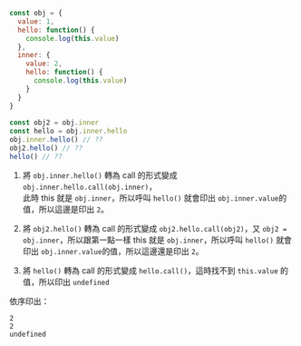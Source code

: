 ```javascript
const obj = {
  value: 1,
  hello: function() {
    console.log(this.value)
  },
  inner: {
    value: 2,
    hello: function() {
      console.log(this.value)
    }
  }
}
  
const obj2 = obj.inner
const hello = obj.inner.hello
obj.inner.hello() // ??
obj2.hello() // ??
hello() // ??
```

1. 將 `obj.inner.hello()` 轉為 call 的形式變成 `obj.inner.hello.call(obj.inner)`，<br>
此時 this 就是 `obj.inner`，所以呼叫 `hello()` 就會印出 `obj.inner.value`的值，所以這邊是印出 `2`。

2. 將 `obj2.hello()` 轉為 call 的形式變成 `obj2.hello.call(obj2)`，又 `obj2 = obj.inner`，所以跟第一點一樣 this 就是 `obj.inner`，所以呼叫 `hello()` 就會印出 `obj.inner.value`的值，所以這邊還是印出 `2`。

3. 將 `hello()` 轉為 call 的形式變成 `hello.call()`，這時找不到 `this.value` 的值，所以印出 `undefined`

依序印出：
```
2
2
undefined
```